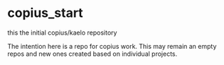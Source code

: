 # copius_start
this the initial copius/kaelo repository

The intention here is a repo for copius work.  This may remain an empty repos and new ones created based on individual projects.
